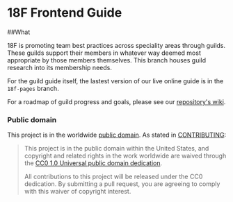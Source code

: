 18F Frontend Guide
=======================================================

##What

18F is promoting team best practices across speciality areas through guilds. These guilds support their members in whatever way deemed most appropriate by those members themselves. This branch houses guild research into its membership needs.

For the guild guide itself, the lastest version of our live online guide is in the `18f-pages` branch.

For a roadmap of guild progress and goals, please see our [repository's wiki](https://github.com/18F/frontend/wiki).



### Public domain

This project is in the worldwide [public domain](LICENSE.md). As stated in [CONTRIBUTING](CONTRIBUTING.md):

> This project is in the public domain within the United States, and copyright and related rights in the work worldwide are waived through the [CC0 1.0 Universal public domain dedication](https://creativecommons.org/publicdomain/zero/1.0/).
>
> All contributions to this project will be released under the CC0 dedication. By submitting a pull request, you are agreeing to comply with this waiver of copyright interest.
